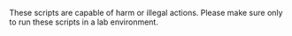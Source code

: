 These scripts are capable of harm or illegal actions.
Please make sure only to run these scripts in a lab environment.
